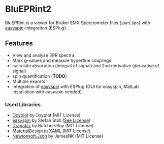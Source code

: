 # BluEPRint2

BluEPRint is a viewer for Bruker EMX Spectrometer files (.par/.spc) with [easyspin](http://www.easyspin.org/)-Integration (ESPlug).

## Features
- View and analyze EPR spectra
- Mark g-values and measure hyperfine couplings
- calculate absorption (integral of signal) and 2nd derivative (derivative of signal)
- spin quantification (**TODO**)
- Multiple exports
- Integration of [easyspin](http://www.easyspin.org/) with ESPlug (GUI for easyspin, MatLab Installation with easyspin needed)

### Used Libraries
- [Oxyplot](https://github.com/oxyplot/oxyplot) by Oxyplot (MIT License)
- [easyspin](http://www.easyspin.org/) by Stefan Stoll ([See License](http://www.easyspin.org/download.html))
- [Dragablz](https://github.com/ButchersBoy/Dragablz) by ButchersBoy (MIT License)
- [MaterialDesign in XAML](https://github.com/MaterialDesignInXAML/MaterialDesignInXamlToolkit) (MIT License)
- [Newtonsoft.Json](https://github.com/JamesNK/Newtonsoft.Json) by JamesNK (MIT License)
